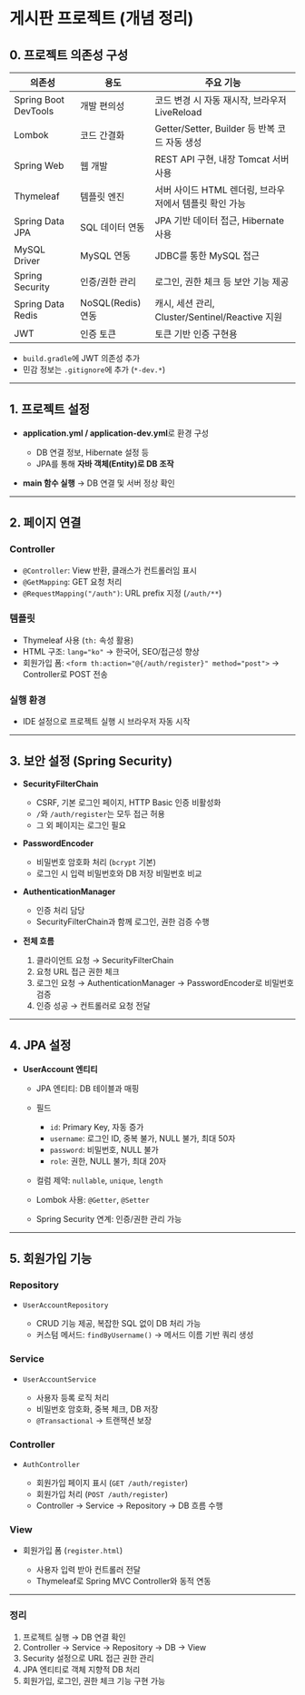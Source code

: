 # **게시판 프로젝트 (개념 정리)**

## **0. 프로젝트 의존성 구성**

| 의존성                  | 용도              | 주요 기능                                   |
| -------------------- | --------------- | --------------------------------------- |
| Spring Boot DevTools | 개발 편의성          | 코드 변경 시 자동 재시작, 브라우저 LiveReload         |
| Lombok               | 코드 간결화          | Getter/Setter, Builder 등 반복 코드 자동 생성    |
| Spring Web           | 웹 개발            | REST API 구현, 내장 Tomcat 서버 사용            |
| Thymeleaf            | 템플릿 엔진          | 서버 사이드 HTML 렌더링, 브라우저에서 템플릿 확인 가능       |
| Spring Data JPA      | SQL 데이터 연동      | JPA 기반 데이터 접근, Hibernate 사용             |
| MySQL Driver         | MySQL 연동        | JDBC를 통한 MySQL 접근                       |
| Spring Security      | 인증/권한 관리        | 로그인, 권한 체크 등 보안 기능 제공                   |
| Spring Data Redis    | NoSQL(Redis) 연동 | 캐시, 세션 관리, Cluster/Sentinel/Reactive 지원 |
| JWT                  | 인증 토큰           | 토큰 기반 인증 구현용                            |

* `build.gradle`에 JWT 의존성 추가
* 민감 정보는 `.gitignore`에 추가 (`*-dev.*`)

---

## **1. 프로젝트 설정**

* **application.yml / application-dev.yml**로 환경 구성

  * DB 연결 정보, Hibernate 설정 등
  * JPA를 통해 **자바 객체(Entity)로 DB 조작**
* **main 함수 실행** → DB 연결 및 서버 정상 확인

---

## **2. 페이지 연결**

### **Controller**

* `@Controller`: View 반환, 클래스가 컨트롤러임 표시
* `@GetMapping`: GET 요청 처리
* `@RequestMapping("/auth")`: URL prefix 지정 (`/auth/**`)

### **템플릿**

* Thymeleaf 사용 (`th:` 속성 활용)
* HTML 구조: `lang="ko"` → 한국어, SEO/접근성 향상
* 회원가입 폼: `<form th:action="@{/auth/register}" method="post">` → Controller로 POST 전송

### **실행 환경**

* IDE 설정으로 프로젝트 실행 시 브라우저 자동 시작

---

## **3. 보안 설정 (Spring Security)**

* **SecurityFilterChain**

  * CSRF, 기본 로그인 페이지, HTTP Basic 인증 비활성화
  * `/`와 `/auth/register`는 모두 접근 허용
  * 그 외 페이지는 로그인 필요

* **PasswordEncoder**

  * 비밀번호 암호화 처리 (`bcrypt` 기본)
  * 로그인 시 입력 비밀번호와 DB 저장 비밀번호 비교

* **AuthenticationManager**

  * 인증 처리 담당
  * SecurityFilterChain과 함께 로그인, 권한 검증 수행

* **전체 흐름**

  1. 클라이언트 요청 → SecurityFilterChain
  2. 요청 URL 접근 권한 체크
  3. 로그인 요청 → AuthenticationManager → PasswordEncoder로 비밀번호 검증
  4. 인증 성공 → 컨트롤러로 요청 전달

---

## **4. JPA 설정**

* **UserAccount 엔티티**

  * JPA 엔티티: DB 테이블과 매핑
  * 필드

    * `id`: Primary Key, 자동 증가
    * `username`: 로그인 ID, 중복 불가, NULL 불가, 최대 50자
    * `password`: 비밀번호, NULL 불가
    * `role`: 권한, NULL 불가, 최대 20자
  * 컬럼 제약: `nullable`, `unique`, `length`
  * Lombok 사용: `@Getter`, `@Setter`
  * Spring Security 연계: 인증/권한 관리 가능

---

## **5. 회원가입 기능**

### **Repository**

* `UserAccountRepository`

  * CRUD 기능 제공, 복잡한 SQL 없이 DB 처리 가능
  * 커스텀 메서드: `findByUsername()` → 메서드 이름 기반 쿼리 생성

### **Service**

* `UserAccountService`

  * 사용자 등록 로직 처리
  * 비밀번호 암호화, 중복 체크, DB 저장
  * `@Transactional` → 트랜잭션 보장

### **Controller**

* `AuthController`

  * 회원가입 페이지 표시 (`GET /auth/register`)
  * 회원가입 처리 (`POST /auth/register`)
  * Controller → Service → Repository → DB 흐름 수행

### **View**

* 회원가입 폼 (`register.html`)

  * 사용자 입력 받아 컨트롤러 전달
  * Thymeleaf로 Spring MVC Controller와 동적 연동

---

### **정리**

1. 프로젝트 실행 → DB 연결 확인
2. Controller → Service → Repository → DB → View
3. Security 설정으로 URL 접근 권한 관리
4. JPA 엔티티로 객체 지향적 DB 처리
5. 회원가입, 로그인, 권한 체크 기능 구현 가능
